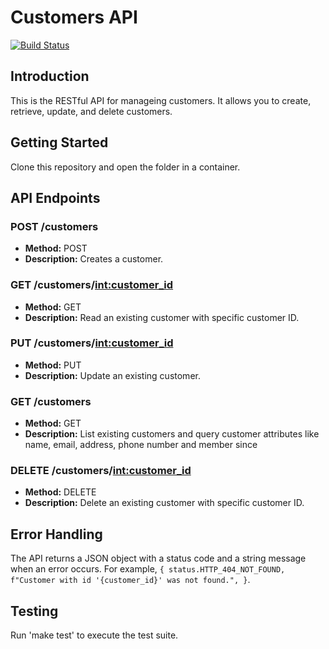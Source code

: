 # Customers API

[![Build Status](https://github.com/CSCI-GA-2820-SU24-001/customers/actions/workflows/ci.yml/badge.svg)](https://github.com/CSCI-GA-2820-SU24-001/customers/actions)

## Introduction
This is the RESTful API for manageing customers. It allows you to create, retrieve, update, and delete customers.

## Getting Started
Clone this repository and open the folder in a container. 

## API Endpoints

### POST /customers
- **Method:** POST
- **Description:** Creates a customer.

### GET /customers/<int:customer_id>
- **Method:** GET
- **Description:** Read an existing customer with specific customer ID.

### PUT /customers/<int:customer_id>
- **Method:** PUT
- **Description:** Update an existing customer.

### GET /customers
- **Method:** GET
- **Description:** List existing customers and query customer attributes like name, email, address, phone number and member since

### DELETE /customers/<int:customer_id>
- **Method:** DELETE
- **Description:** Delete an existing customer with specific customer ID.

## Error Handling
The API returns a JSON object with a status code and a string message when an error occurs. For example, `{ status.HTTP_404_NOT_FOUND, f"Customer with id '{customer_id}' was not found.", }`.

## Testing
Run 'make test' to execute the test suite.
